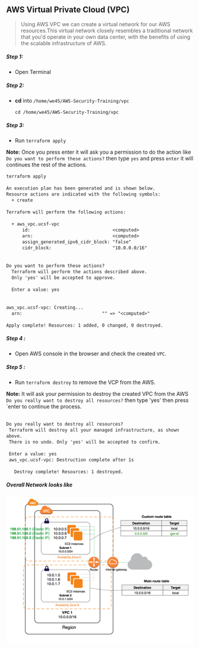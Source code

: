 ## AWS Virtual Private Cloud (VPC)

>Using AWS VPC we can create a virtual network for our AWS resources.This virtual network closely resembles a traditional network that you'd operate in your own data center, with the benefits of using the scalable infrastructure of AWS.


##### Step 1:

* Open Terminal

##### Step 2:

*  **cd** into  `/home/we45/AWS-Security-Training/vpc`

    ```commandline
    cd /home/we45/AWS-Security-Training/vpc
    ```

##### Step 3:

* Run `terraform apply`

**Note:** Once you press enter it will ask you a permission to do the action like `Do you want to perform these actions?`
then type `yes` and press `enter` it will continues the rest of the actions.
```commandline
terraform apply

An execution plan has been generated and is shown below.
Resource actions are indicated with the following symbols:
  + create

Terraform will perform the following actions:

  + aws_vpc.ucsf-vpc
      id:                               <computed>
      arn:                              <computed>
      assign_generated_ipv6_cidr_block: "false"
      cidr_block:                       "10.0.0.0/16"


Do you want to perform these actions?
  Terraform will perform the actions described above.
  Only 'yes' will be accepted to approve.

  Enter a value: yes
  
  
aws_vpc.ucsf-vpc: Creating...
  arn:                              "" => "<computed>"

Apply complete! Resources: 1 added, 0 changed, 0 destroyed.
```

##### Step 4 :

* Open AWS console in the browser and check the created `VPC`.

 ##### Step 5 :
 
 * Run `terraform destroy` to remove the VCP from the AWS.
 
 **Note:** It will ask your permission to destroy the created VPC from the AWS `Do you really want to destroy all resources?` then type 'yes' then press `enter
 to continue the process. 
 ```commandline
 
Do you really want to destroy all resources?
  Terraform will destroy all your managed infrastructure, as shown above.
  There is no undo. Only 'yes' will be accepted to confirm.

  Enter a value: yes
  aws_vpc.ucsf-vpc: Destruction complete after 1s

    Destroy complete! Resources: 1 destroyed.

```


##### Overall Network looks like

![](img/internet-gateway-diagram.png)
